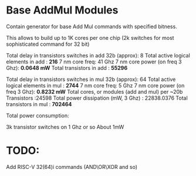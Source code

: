 # Base AddMul Modules
Contain generator for base Add Mul commands with specified bitness.

This allows to build up to 1K cores per one chip (2k switches for most sophisticated command for 32 bit)

Total delay in transistors switches in add 32b (approx): 8
Total active logical elements in add : **216**
7 nm core freq: 41 Ghz
7 nm core power (on freq 3 Ghz): **0.0648 mW**
Total transistors in add : **55296**            

Total delay in transistors switches in mul 32b (approx): 64
Total active logical elements in mul : **2744**
7 nm core freq: 5 Ghz
7 nm core power (on freq 3 Ghz): **0.8232 mW**
Total cores, or modules (add and mul) per ~20b Transistors :24598
Total power dissipation (mW, 3 Ghz) : 22838.0376
Total transistors in mul : **702464**


Total power consumption:


3k transistor switches on 1 Ghz or so
About 1mW

# TODO:
Add RISC-V 32(64)i commands (AND\OR\XOR and so)
